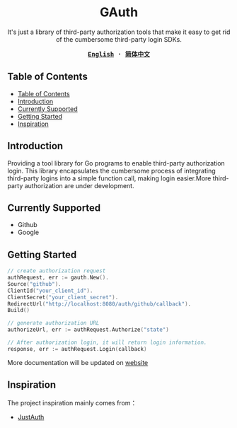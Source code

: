 <h1 align="center">GAuth</h1>

<p align="center">
It's just a library of third-party authorization tools that make it easy to get rid of the cumbersome third-party login SDKs.
</p>

<div align="center">
<strong>
<samp>

[English](README.md) · [简体中文](README.zh-Hans.md)

</samp>
</strong>
</div>

## Table of Contents

- [Table of Contents](#table-of-contents)
- [Introduction](#Introduction)
- [Currently Supported](#Currently-Supported)
- [Getting Started](#Getting-Started)
- [Inspiration](#Inspiration)

## Introduction

Providing a tool library for Go programs to enable third-party authorization login. 
This library encapsulates the cumbersome process of integrating third-party logins into a simple function call, 
making login easier.More third-party authorization are under development.

## Currently Supported

* Github
* Google

## Getting Started

```go
// create authorization request
authRequest, err := gauth.New().
Source("github").
ClientId("your_client_id").
ClientSecret("your_client_secret").
RedirectUrl("http://localhost:8080/auth/github/callback").
Build()

// generate authorization URL		
authorizeUrl, err := authRequest.Authorize("state")

// After authorization login, it will return login information.
response, err := authRequest.Login(callback)
```

More documentation will be updated on [website](https://gauth.dev)

## Inspiration

The project inspiration mainly comes from：
- [JustAuth](https://github.com/justauth/JustAuth)